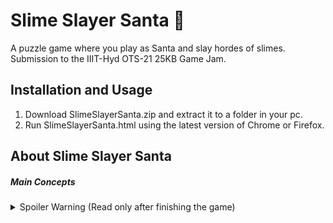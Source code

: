 # Slime Slayer Santa 🎅

A puzzle game where you play as Santa and slay hordes of slimes. Submission to the IIIT-Hyd OTS-21 25KB Game Jam.
## Installation and Usage

 1. Download SlimeSlayerSanta.zip and extract it to a folder in your pc.
 2.  Run SlimeSlayerSanta.html using the latest version of Chrome or Firefox.
## About Slime Slayer Santa
##### Main Concepts
<details>
	<summary>Spoiler Warning (Read only after finishing the game)</summary>
	<p>
	At the surface Slime Slayer Santa is a simple "defeat the slimes" game.
	But, the main mechanic of the game is its ability to recognize changes in the game files and react accordingly.
	For example: Removing the collision file causes all collisions to be disabled. This causes santa's snowballs to pass through the enemy and causes all enemy attacks to pass through santa.
	The game's ability to react to file changes is subtly hinted to the player with the use of an intended error message during the first launch of the game asking the player to either remove audio.js to the trash folder or to edit the audio.js files hence demonstrating the two primary ways the game recognizes file changes.
	This leads to interesting puzzles forcing the player to constantly change files to complete rounds which would be otherwise impossible to do.
	</p>
</details>
